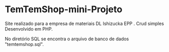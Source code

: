 # TemTemShop-mini-Projeto
Site realizado para a empresa de materiais DL Ishizucka EPP . Crud simples Desenvolvido em PHP.

No diretório SQL se encontra o arquivo de banco de dados "temtemshop.sql".
